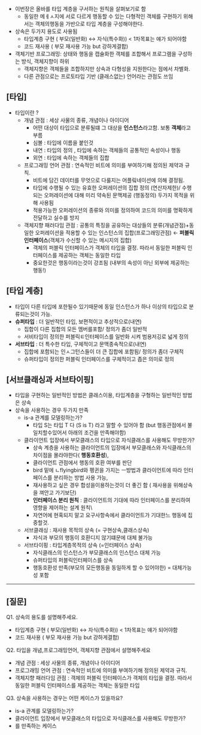 - 이번장은 올바를 타입 계층을 구서하는 원칙을 살펴보기로 함
    - 동일한 메ㅔㅅ지에 서로 다르게 행동할 수 있는 다형적인 객체를 구현하기 위해서는 객체의행동을 가반으로 타입 계층을 구성해야한다.
- 상속은 두가지 용도로 사용됨
    - 타입계층 구현 ( 부모(일반화) ↔ 자식(특수화)) < 1차목표는 얘가 되어야함
    - 코드 재사용 ( 부모 재사용 가능 but 강하게결합)
- 객체기반 프로그래밍: 상태와 행동을 캡슐화한 객체를 조합해서 프로그램을 구성하는 방식, 객체지향이 하위
    - 객체지향은 객체들을 조합하지만 상속과 다형성을 지원한다는 점에서 차별화.
    - 다른 관점으로는 프로토타입 기반 (클래스없는) 언어라는 관점도 쓰임

## [타입]

- 타입이란 ?
    - 개념 관점 : 세상 사물의 종류, 개념이나 아이디어
        - 어떤 대상이 타입으로 분류될떄 그 대상을 **인스턴스**라고함. 보통 **객체**라고 부름
        - 심볼 : 타입에 이름을 붙인것
        - 내연 : 타입의 정의 , 타입에 속하는 객체들의 공통적인 속성이나 행동
        - 외연 : 타입에 속하는 객체들의 집합
    - 프로그래밍 언어 관점 : 연속적인 비트에 의미를 부여하기해 정의된 제약과 규칙.
        - 비트에 담긴 데이터를 무엇으로 다룰지는 어플맄네이션에 의해 결정됨.
        - 타입에 수행될 수 있는 유효한 오퍼레이션의 집합 정의 (연산자제한)/ 수행되는 오퍼레이션에 대해 미리 약속된 문맥제공 (행동정의) 두가지 목적을 위해 사용됨
        - 적용가능한 오퍼레이션의 종류와 의미를 정의하여 코드의 의미를 명확하게 전달하고 실수를 방지
    - 객체지향 패러다임 관점 :  공통의 특징을 공유하는 대상들의 분류(개념관점)+동일한 오퍼레이션을 적용할 수 있는 인스턴스의 집합(프로그래밍관점) ← **퍼블릭인터페이스**(객체가 수신할 수 있는 메시지의 집합)
        - 객체의 퍼블릭 인터페이스가 객체의 타입을 결정. 따라서 동일한 퍼블릭 인터페이스를 제공하는 객체는 동일한 타입
        - 중요한것은 행동이라는것이 강조됨 (내부의 속성이 아닌 외부에 제공하는 행동!)

## [타입 계층]

- 타입이 다른 타입에 포한될수 있기때문에 동일 인스턴스가 하나 이상의 타입으로 분류되는것이 가능.
- **슈퍼타입** : 더 일반적인 타입, 보편적이고 추상적으로(내연)
    - 집합이 다른 집합의 모든 멤버를포함/ 정의가 좀더 일반적
    - 서비타입이 정의한 퍼블릭ㅌ인터페이스를 일반화 시켜 범용저깅로 넓게 정의
- **서브타입** : 더 특수한 타입, 구체적이고 문맥종속적으로(내연)
    - 집합에 포함되는 인ㅅ그턴스들이 더 큰 집합에 포함됨/ 정의가 좀더 구체적
    - 슈퍼타입이 정의한 퍼블릭 인터페이스를 구체적이고 좁은 의미로 정의

## [서브클래싱과 서브타이핑]

- 타입을 구현하는 일반적인 방법은 클래스이용, 타입계층을 구형하는 일반적인 방법은 상속
- 상속을 사용하는 경우 두가지 만족
    - is-a 관계를 모델링하는가?
        - 타입 S는 타입 T 다 (S is T) 라고 말할 수 있어야 함 (but 행동관점에서 불일치할수있어서 아래의 조건을 만족해야함)
    - 클라이언트 입장에서 부모클래스의 타입으로 자식클래스를 사용해도 무방한가?
        - 상속 계층을 사용하는 클라이언트의 입장에서 부모클래스와 자식클래스의 차이점을 몰라야한다( **행동호환성**),
        - 클라이언트 관점에서 행동의 호환 여부를 판단
        - bird 밑에 ㄴflyingbird와 펭귄을 가지는 ㅡ방법과 클라이언트에 따라 인터페이스를 분리하는 방법 사용 가능,
        - 재사용하고 싶은 경우 합성을이용하는것이 더 좋긴 함 ( 재사용을 위해상속을 껴안고 가기보단)
        - **인터페이스 분리 원칙** : 클라이언트의 기대에 따라 인터페이스를 분리하여 영향을 제어하는 설계 원칙\
        - 자연어에 현혹되지 말고 요구사항속에서 클라이언트가 기대한느 행동에 집중할것.
    - 서브클래싱 : 재사용 목적의 상속 (= 구현상속,클래스상속)
        - 자식과 부모의 행동이 호환디지 않기떄문에 대체 불가능
    - 서브타이핑 : 타입계층목적의 상속 (=인터페이스 상속)
        - 자식클래스의 인스턴스가 부모클래스의 인스턴스 대체 가능
        - 슈퍼타입의 퍼블릭인터페이스를 상속
        - 행동호환성 만족(부모의 모든행동을 동일하게 할 수 있어야한) = 대체가능성 포함
    

---

## [질문]

Q1.  상속의 용도를 설명해주세요.

- 타입계층 구현 ( 부모(일반화) ↔ 자식(특수화)) < 1차목표는 얘가 되어야함
- 코드 재사용 ( 부모 재사용 가능 but 강하게결합)

Q2. 타입을 개념,프로그래밍언어, 객체지향 관점에서 설명해주세요

- 개념 관점 : 세상 사물의 종류, 개념이나 아이디어
- 프로그래밍 언어 관점 : 연속적인 비트에 의미를 부여하기해 정의된 제약과 규칙.
- 객체지향 패러다임 관점 :  객체의 퍼블릭 인터페이스가 객체의 타입을 결정. 따라서 동일한 퍼블릭 인터페이스를 제공하는 객체는 동일한 타입

Q3. 상속을 사용하는 경우는 어떤 케이스가 있을까요?

- is-a 관계를 모델링하는가?
- 클라이언트 입장에서 부모클래스의 타입으로 자식클래스를 사용해도 무방한가?
- 를 만족하는 케이스
